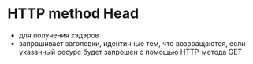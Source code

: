 # HTTP method Head

* для получения хэдэров
* запрашивает заголовки, идентичные тем, что возвращаются, если указанный ресурс будет запрошен с помощью HTTP-метода GET
